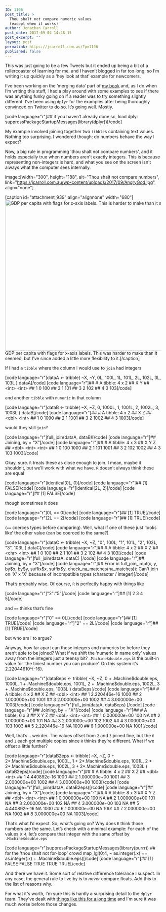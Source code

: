 ```yaml
---
ID: 1106
post_title: >
  Thou shalt not compare numeric values
  (except when it works)
author: Jonathan Carroll
post_date: 2017-09-04 14:48:15
post_excerpt: ""
layout: post
permalink: https://jcarroll.com.au/?p=1106
published: false
---
```

<p>This was just going to be a few Tweets but it ended up being a bit of a rollercoaster of learning for me, and I haven’t blogged in far too long, so I’m writing it up quickly as a ‘hey look at that’ example for newcomers.</p><!--more-->

<p>I’ve been working on the ‘merging data’ part of <a href="https://www.manning.com/books/data-munging-with-r" target="_blank">my book</a> and, as I do when I’m writing this stuff, I had a play around with some examples to see if there was anything funky going on if a reader was to try something slightly different. I’ve been using <code>dplyr</code> for the examples after being thoroughly convinced on Twitter to do so. It’s going well. Mostly.</p>

[code language="r"]## if you haven't already done so, load dplyr
suppressPackageStartupMessages(library(dplyr))[/code]

<p>My example involved joining together two <code>tibble</code>s containing text values. Nothing too surprising. I wondered though; do numbers behave the way I expect?</p>
<p>Now, a big rule in programming 'thou shalt not compare numbers', and it holds especially true when numbers aren't exactly integers. This is because representing non-integers is hard, and what you see on the screen isn't always what the computer sees internally.</p>

image::[width="300", height="188", alt="Thou shalt not compare numbers", link="https://jcarroll.com.au/wp-content/uploads/2017/09/AngryGod.jpg", align="none"]

[caption id="attachment_939" align="alignnone" width="680"]<a href="https://jcarroll.com.au/wp-content/uploads/2016/06/GDP.png"><img src="https://jcarroll.com.au/wp-content/uploads/2016/06/GDP-1024x731.png" alt="GDP per capita with flags for x-axis labels. This is harder to make than it seemed." width="680" height="485" class="size-large wp-image-939" /></a> GDP per capita with flags for x-axis labels. This was harder to make than it seemed, but I've since added a little more flexibility to it.[/caption]

<p>If I had a <code>tibble</code> where the column I would use to <code>join</code> had integers</p>
[code language="r"]dataA &lt;- tribble(
    ~X, ~Y,
    0L, 100L,
    1L, 101L,
    2L, 102L,
    3L, 103L
)
dataA[/code]
[code language="r"]## # A tibble: 4 x 2
##       X     Y
##   &lt;int&gt; &lt;int&gt;
## 1     0   100
## 2     1   101
## 3     2   102
## 4     3   103[/code]
<p>and another <code>tibble</code> with <code>numeric</code> in that column</p>
[code language="r"]dataB &lt;- tribble(
    ~X, ~Z,
    0, 1000L,
    1, 1001L,
    2, 1002L,
    3, 1003L
)
dataB[/code]
[code language="r"]## # A tibble: 4 x 2
##       X     Z
##   &lt;dbl&gt; &lt;int&gt;
## 1     0  1000
## 2     1  1001
## 3     2  1002
## 4     3  1003[/code]
<p>would they still <code>join</code>?</p>
[code language="r"]full_join(dataA, dataB)[/code]
[code language="r"]## Joining, by = &quot;X&quot;[/code]
[code language="r"]## # A tibble: 4 x 3
##       X     Y     Z
##   &lt;dbl&gt; &lt;int&gt; &lt;int&gt;
## 1     0   100  1000
## 2     1   101  1001
## 3     2   102  1002
## 4     3   103  1003[/code]
<p>Okay, sure. <code>R</code> treats these as close enough to join. I mean, maybe it shouldn’t, but we’ll work with what we have. <code>R</code> doesn’t always think these are equal</p>
[code language="r"]identical(0L, 0)[/code]
[code language="r"]## [1] FALSE[/code]
[code language="r"]identical(2L, 2)[/code]
[code language="r"]## [1] FALSE[/code]
<p>though sometimes it does</p>
[code language="r"]0L == 0[/code]
[code language="r"]## [1] TRUE[/code]
[code language="r"]2L == 2[/code]
[code language="r"]## [1] TRUE[/code]
<p>(<code>==</code> coerces types before comparing). Well, what if one of these just ‘looks like’ the other value (can be coerced to the same?)</p>
[code language="r"]dataC &lt;- tribble(
    ~X, ~Z,
    &quot;0&quot;, 100L,
    &quot;1&quot;, 101L,
    &quot;2&quot;, 102L,
    &quot;3&quot;, 103L
)
dataC[/code]
[code language="r"]## # A tibble: 4 x 2
##       X     Z
##   &lt;chr&gt; &lt;int&gt;
## 1     0   100
## 2     1   101
## 3     2   102
## 4     3   103[/code]
[code language="r"]full_join(dataA, dataC) [/code]
[code language="r"]## Joining, by = &quot;X&quot;[/code]
[code language="r"]## Error in full_join_impl(x, y, by$x, by$y, suffix$x, suffix$y, check_na_matches(na_matches)): Can't join on 'X' x 'X' because of incompatible types (character / integer)[/code]
<p>That’s probably wise. Of course, <code>R</code> is perfectly happy with things like</p>
[code language="r"]&quot;2&quot;:&quot;5&quot;[/code]
[code language="r"]## [1] 2 3 4 5[/code]
<p>and <code>==</code> thinks that’s fine</p>
[code language="r"]&quot;0&quot; == 0L[/code]
[code language="r"]## [1] TRUE[/code]
[code language="r"]&quot;2&quot; == 2L[/code]
[code language="r"]## [1] TRUE[/code]
<p>but who am I to argue?</p>
<p>Anyway, how far apart can those integers and numerics be before they aren’t able to be joined? What if we shift the ‘numeric in name only’ values away from the integers just a teensy bit? <code>.Machine$double.eps</code> is the built-in value for ‘the tiniest number you can produce’. On this system it’s 2.22044610^{-16}.</p>
[code language="r"]dataBeps &lt;- tribble(
    ~X, ~Z,
    0 + .Machine$double.eps, 1000L,
    1 + .Machine$double.eps, 1001L,
    2 + .Machine$double.eps, 1002L,
    3 + .Machine$double.eps, 1003L
)
dataBeps[/code]
[code language="r"]## # A tibble: 4 x 2
##              X     Z
##          &lt;dbl&gt; &lt;int&gt;
## 1 2.220446e-16  1000
## 2 1.000000e+00  1001
## 3 2.000000e+00  1002
## 4 3.000000e+00  1003[/code]
[code language="r"]full_join(dataA, dataBeps) [/code]
[code language="r"]## Joining, by = &quot;X&quot;[/code]
[code language="r"]## # A tibble: 6 x 3
##              X     Y     Z
##          &lt;dbl&gt; &lt;int&gt; &lt;int&gt;
## 1 0.000000e+00   100    NA
## 2 1.000000e+00   101    NA
## 3 2.000000e+00   102  1002
## 4 3.000000e+00   103  1003
## 5 2.220446e-16    NA  1000
## 6 1.000000e+00    NA  1001[/code]
<p>Well, that’s… weirder. The values offset from <code>2</code> and <code>3</code> joined fine, but the <code>0</code> and <code>1</code> each got multiple copies since <code>R</code> thinks they’re different. What if we offset a little further?</p>
[code language="r"]dataB2eps &lt;- tribble(
    ~X, ~Z,
    0 + 2*.Machine$double.eps, 1000L,
    1 + 2*.Machine$double.eps, 1001L,
    2 + 2*.Machine$double.eps, 1002L,
    3 + 2*.Machine$double.eps, 1003L
)
dataB2eps[/code]
[code language="r"]## # A tibble: 4 x 2
##              X     Z
##          &lt;dbl&gt; &lt;int&gt;
## 1 4.440892e-16  1000
## 2 1.000000e+00  1001
## 3 2.000000e+00  1002
## 4 3.000000e+00  1003[/code]
[code language="r"]full_join(dataA, dataB2eps)[/code]
[code language="r"]## Joining, by = &quot;X&quot;[/code]
[code language="r"]## # A tibble: 8 x 3
##              X     Y     Z
##          &lt;dbl&gt; &lt;int&gt; &lt;int&gt;
## 1 0.000000e+00   100    NA
## 2 1.000000e+00   101    NA
## 3 2.000000e+00   102    NA
## 4 3.000000e+00   103    NA
## 5 4.440892e-16    NA  1000
## 6 1.000000e+00    NA  1001
## 7 2.000000e+00    NA  1002
## 8 3.000000e+00    NA  1003[/code]
<p>That’s what I’d expect. So, what’s going on? Why does <code>R</code> think those numbers are the same. Let’s check with a minimal example: For each of the values <code>0:4</code>, let’s compare that integer with the same offset by <code>.Machine$double.eps</code></p>
[code language="r"]suppressPackageStartupMessages(library(purrr)) ## for the 'thou shalt not for-loop' crowd
map_lgl(0:4, ~ as.integer(.x) == as.integer(.x) + .Machine$double.eps)[/code]
[code language="r"]## [1] FALSE FALSE  TRUE  TRUE  TRUE[/code]
<p>And there we have it. Some sort of relative difference tolerance I suspect. In any case, the general rule to live by is to <em>never</em> compare floats. Add this to the list of reasons why.</p>
<p>For what it's worth, I'm sure this is hardly a surprising detail to the <code>dplyr</code> team. They've dealt with <a href="https://github.com/tidyverse/dplyr/issues/228">things like this for a long time</a> and I'm sure it was much worse before those changes.</p>